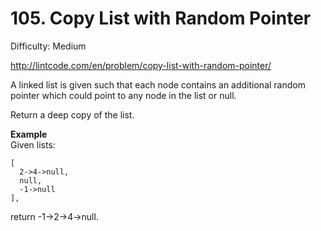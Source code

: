 # 105. Copy List with Random Pointer

Difficulty: Medium

http://lintcode.com/en/problem/copy-list-with-random-pointer/

A linked list is given such that each node contains an additional random pointer which could point to any node in the list or null.

Return a deep copy of the list.

**Example**  
Given lists:
```
[
  2->4->null,
  null,
  -1->null
],
```
return -1->2->4->null.
